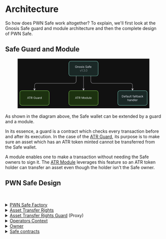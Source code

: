 # Architecture

So how does PWN Safe work altogether? To explain, we'll first look at the Gnosis Safe guard and module architecture and then the complete design of PWN Safe.&#x20;

## Safe Guard and Module

<figure><img src="../../../.gitbook/assets/image.png" alt=""><figcaption></figcaption></figure>

As shown in the diagram above, the Safe wallet can be extended by a guard and a module.&#x20;

In its essence, a guard is a contract which checks every transaction before and after its execution. In the case of the [ATR Guard](smart-contract-reference/atr-guard/), its purpose is to make sure an asset which has an ATR token minted cannot be transferred from the Safe wallet.

A module enables one to make a transaction without needing the Safe owners to sign it. The [ATR Module](smart-contract-reference/atr-module/) leverages this feature so an ATR token holder can transfer an asset even though the holder isn't the Safe owner.&#x20;

## PWN Safe Design

<figure><img src="https://lh4.googleusercontent.com/HpHb7a0jDomPUCjrfQaYaq23VQGBpE9m_eFIGZ0RJy2-hYkKsLcesircCF4Vkjx9NskWC6ZotJyNfpEGz-_N6R3UaeXe-ITTAmF2kKY_G_qQzjobjE2fS38Ht3S-H9A2CJXIY_hjakCcJE8jN7XXXbjTwJPw5juJXxeKNmWo1yCvpdqlXExlg_SLVYdT" alt=""><figcaption></figcaption></figure>

<details>

<summary><a href="smart-contract-reference/pwn-safe-factory.md">PWN Safe Factory</a></summary>

Deploys new PWN Safes. Users don't deploy new Safe contracts for each Safe, as that would be ineffective and expensive. Instead, they deploy a proxy contract.

PWN Safe Factory also provides a function `isValidSafe` to check if a Safe is valid.

</details>

<details>

<summary><a href="smart-contract-reference/atr-module/">Asset Transfer Rights</a></summary>

The ATR contract is used as a module and defines the ATR token. It is responsible for its minting and burning. The ATR token is an [ERC-721](https://eips.ethereum.org/EIPS/eip-721).

There is also an option to whitelist only specific assets and recovery functions to recover from a [stalking attack](security-considerations.md#stalking-attack).

</details>

<details>

<summary><a href="smart-contract-reference/atr-guard/">Asset Transfer Rights Guard</a> (Proxy)</summary>

The ATR Guard checks every transaction before and after its execution, making sure that an asset that has an ATR token minted cannot be transferred or have approved operators.&#x20;

This contract is wrapped in a proxy contract so that it can be upgraded.

</details>

<details>

<summary><a href="smart-contract-reference/atr-guard/operators-context.md">Operators Context</a></summary>

Tracks all approved operators. An operator is any address that can transfer on behalf of the Safe owner.

</details>

<details>

<summary><a href="https://docs.openzeppelin.com/contracts/2.x/api/ownership#Ownable">Owner</a></summary>

Can update the Guard contract so that users won't have to create new Safes in case of a new ERC standard. The owner can also update the whitelist to allow only selected assets to be used in the PWN Safe.

Please note: It's not possible for the owner to change the guard in a way that would allow him to transfer assets held in PWN Safes, but it is possible to make the ATR tokens behave in a malicious way. This is a trade-off for the upgradability of PWN Safes.&#x20;

</details>

<details>

<summary><a href="https://github.com/safe-global/safe-contracts">Safe contracts</a></summary>

No changes have been made to the original Gnosis Safe contracts. For reference, see [their GitHub repository](https://github.com/safe-global/safe-contracts).

</details>

